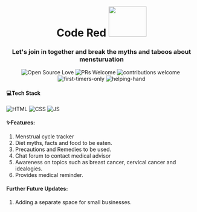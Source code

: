 
<h1 align="center">Code Red <img  width="100" height="80" src="https://github.com/technojam/Mind-Optimizers/blob/main/assets/logo.gif"/></h1>


<h3 align="center">Let's join in together and break the myths and taboos about mensturuation </h3>

<div align="center">

![Open Source Love](https://badges.frapsoft.com/os/v1/open-source.svg?v=102)
![PRs Welcome](https://img.shields.io/badge/PRs-Welcome-brightgreen.svg?style=flat&logo=github)
![contributions welcome](https://img.shields.io/static/v1.svg?label=Contributions&message=Welcome&color=brightgreen&style=flat&logo=github)&nbsp;
![first-timers-only](https://img.shields.io/badge/first--timers--only-friendly-blue.svg?style=flat)
![helping-hand](https://img.shields.io/website-up-down-green-red/http/shields.io.svg?color=blue)

</div>

####  💻Tech Stack

![HTML](https://img.shields.io/badge/html5%20-%23E34F26.svg?&style=for-the-badge&logo=html5&logoColor=white)
![CSS](https://img.shields.io/badge/css3%20-%231572B6.svg?&style=for-the-badge&logo=css3&logoColor=white)
![JS](https://img.shields.io/badge/javascript%20-%23323330.svg?&style=for-the-badge&logo=javascript&logoColor=%23F7DF1E)


#### ✨Features:

1. Menstrual cycle tracker
2. Diet myths, facts and food to be eaten.
3. Precautions and Remedies to be used.
4. Chat forum to contact medical advisor
5. Awareness on topics such as breast cancer, cervical cancer and idealogies.
6. Provides medical reminder.




#### Further Future Updates:

1. Adding a separate space for small businesses.











